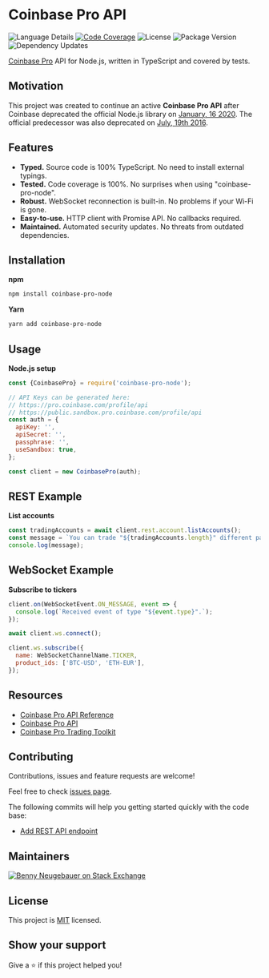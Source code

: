 # Coinbase Pro API

![Language Details](https://img.shields.io/github/languages/top/bennyn/coinbase-pro-node) [![Code Coverage](https://codecov.io/gh/bennyn/coinbase-pro-node/branch/master/graphs/badge.svg)](https://codecov.io/gh/bennyn/coinbase-pro-node) ![License](https://img.shields.io/npm/l/coinbase-pro-node.svg) ![Package Version](https://img.shields.io/npm/v/coinbase-pro-node.svg) ![Dependency Updates](https://img.shields.io/david/bennyn/coinbase-pro-node.svg)

[Coinbase Pro][1] API for Node.js, written in TypeScript and covered by tests.

## Motivation

This project was created to continue an active **Coinbase Pro API** after Coinbase deprecated the official Node.js library on [January, 16 2020](https://github.com/coinbase/coinbase-node/issues/140#issuecomment-574990136). The official predecessor was also deprecated on [July, 19th 2016](https://github.com/coinbase/coinbase-exchange-node/commit/b8347efdb4e2589367c1395b646d283c9c391681).

## Features

- **Typed.** Source code is 100% TypeScript. No need to install external typings.
- **Tested.** Code coverage is 100%. No surprises when using "coinbase-pro-node".
- **Robust.** WebSocket reconnection is built-in. No problems if your Wi-Fi is gone.
- **Easy-to-use.** HTTP client with Promise API. No callbacks required.
- **Maintained.** Automated security updates. No threats from outdated dependencies.

## Installation

**npm**

```bash
npm install coinbase-pro-node
```

**Yarn**

```bash
yarn add coinbase-pro-node
```

## Usage

**Node.js setup**

```javascript
const {CoinbasePro} = require('coinbase-pro-node');

// API Keys can be generated here:
// https://pro.coinbase.com/profile/api
// https://public.sandbox.pro.coinbase.com/profile/api
const auth = {
  apiKey: '',
  apiSecret: '',
  passphrase: '',
  useSandbox: true,
};

const client = new CoinbasePro(auth);
```

## REST Example

**List accounts**

```javascript
const tradingAccounts = await client.rest.account.listAccounts();
const message = `You can trade "${tradingAccounts.length}" different pairs.`;
console.log(message);
```

## WebSocket Example

**Subscribe to tickers**

```javascript
client.on(WebSocketEvent.ON_MESSAGE, event => {
  console.log(`Received event of type "${event.type}".`);
});

await client.ws.connect();

client.ws.subscribe({
  name: WebSocketChannelName.TICKER,
  product_ids: ['BTC-USD', 'ETH-EUR'],
});
```

## Resources

- [Coinbase Pro API Reference][2]
- [Coinbase Pro API][3]
- [Coinbase Pro Trading Toolkit](https://github.com/coinbase/coinbase-pro-trading-toolkit)

## Contributing

Contributions, issues and feature requests are welcome!

Feel free to check [issues page](https://github.com/bennyn/coinbase-pro-node/issues).

The following commits will help you getting started quickly with the code base:

- [Add REST API endpoint](https://github.com/bennyn/coinbase-pro-node/commit/8a150fecb7d32b7b7cd39a8109985f665aaee26e)

## Maintainers

[![Benny Neugebauer on Stack Exchange][stack_exchange_bennyn_badge]][stack_exchange_bennyn_url]

## License

This project is [MIT](./LICENSE) licensed.

## Show your support

Give a ⭐️ if this project helped you!

[1]: https://pro.coinbase.com/
[2]: https://docs.pro.coinbase.com/
[3]: https://github.com/coinbase/coinbase-pro-node
[stack_exchange_bennyn_badge]: http://stackexchange.com/users/flair/203782.png?theme=default
[stack_exchange_bennyn_url]: http://stackexchange.com/users/203782/benny-neugebauer?tab=accounts
